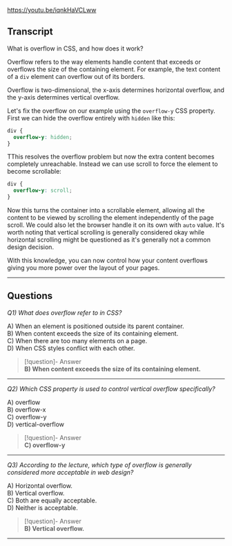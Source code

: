 https://youtu.be/iqnkHaVCLww

## Transcript
What is overflow in CSS, and how does it work?

Overflow refers to the way elements handle content that exceeds or overflows the size of the containing element. For example, the text content of a `div` element can overflow out of its borders.

Overflow is two-dimensional, the x-axis determines horizontal overflow, and the y-axis determines vertical overflow.

Let's fix the overflow on our example using the `overflow-y` CSS property. First we can hide the overflow entirely with `hidden` like this:

```css
div {
  overflow-y: hidden;
}
```

TThis resolves the overflow problem but now the extra content becomes completely unreachable. Instead we can use scroll to force the element to become scrollable:

```css
div {
  overflow-y: scroll;
}
```

Now this turns the container into a scrollable element, allowing all the content to be viewed by scrolling the element independently of the page scroll. We could also let the browser handle it on its own with `auto` value. It's worth noting that vertical scrolling is generally considered okay while horizontal scrolling might be questioned as it's generally not a common design decision.

With this knowledge, you can now control how your content overflows giving you more power over the layout of your pages.

---
## Questions
*Q1) What does overflow refer to in CSS?*

A) When an element is positioned outside its parent container.  
B) When content exceeds the size of its containing element.  
C) When there are too many elements on a page.  
D) When CSS styles conflict with each other.  

> [!question]- Answer  
> **B) When content exceeds the size of its containing element.**  

---

*Q2) Which CSS property is used to control vertical overflow specifically?*

A) overflow  
B) overflow-x  
C) overflow-y  
D) vertical-overflow  

> [!question]- Answer  
> **C) overflow-y**  

---

*Q3) According to the lecture, which type of overflow is generally considered more acceptable in web design?*

A) Horizontal overflow.  
B) Vertical overflow.  
C) Both are equally acceptable.  
D) Neither is acceptable.  

> [!question]- Answer  
> **B) Vertical overflow.**  

---
